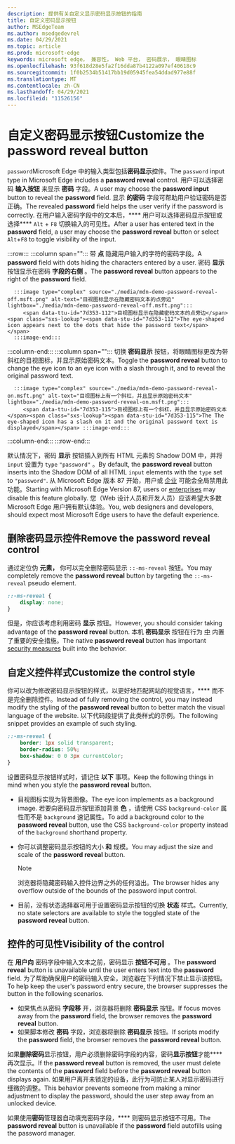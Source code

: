 ```yaml
---
description: 提供有关自定义显示密码显示按钮的指南
title: 自定义密码显示按钮
author: MSEdgeTeam
ms.author: msedgedevrel
ms.date: 04/29/2021
ms.topic: article
ms.prod: microsoft-edge
keywords: microsoft edge， 兼容性， Web 平台， 密码展示， 眼睛图标
ms.openlocfilehash: 93f618d28e5fa2f16dda87b4122a097ef40618c9
ms.sourcegitcommit: 1f0b2534b51417bb19d05945fea54ddad977e88f
ms.translationtype: MT
ms.contentlocale: zh-CN
ms.lasthandoff: 04/29/2021
ms.locfileid: "11526156"
---
```

# <a name="customize-the-password-reveal-button"></a><span data-ttu-id="7d353-104">自定义密码显示按钮</span><span class="sxs-lookup"><span data-stu-id="7d353-104">Customize the password reveal button</span></span>  

<span data-ttu-id="7d353-105">`password`Microsoft Edge 中的输入类型包括**密码显示**控件。</span><span class="sxs-lookup"><span data-stu-id="7d353-105">The `password` input type in Microsoft Edge includes a **password reveal** control.</span></span>  <span data-ttu-id="7d353-106">用户可以选择密码 **输入按钮** 来显示 **密码** 字段。</span><span class="sxs-lookup"><span data-stu-id="7d353-106">A user may choose the **password input** button to reveal the **password** field.</span></span>  <span data-ttu-id="7d353-107">显示 **的密码** 字段可帮助用户验证密码是否正确。</span><span class="sxs-lookup"><span data-stu-id="7d353-107">The revealed **password** field helps the user verify if the password is correctly.</span></span>  <span data-ttu-id="7d353-108">在用户输入密码字段中的文本后，\*\*\*\* 用户可以选择密码显示按钮或选择\*\*\*\* `Alt` + `F8` 切换输入的可见性。</span><span class="sxs-lookup"><span data-stu-id="7d353-108">After a user has entered text in the **password** field, a user may choose the **password reveal** button or select `Alt`+`F8` to toggle visibility of the input.</span></span>  

:::row:::
   :::column span="":::
      <span data-ttu-id="7d353-109">带 **点** 隐藏用户输入的字符的密码字段。</span><span class="sxs-lookup"><span data-stu-id="7d353-109">A **password** field with dots hiding the characters entered by a user.</span></span>  <span data-ttu-id="7d353-110">密码 **显示** 按钮显示在密码 **字段的右侧** 。</span><span class="sxs-lookup"><span data-stu-id="7d353-110">The **password reveal** button appears to the right of the **password** field.</span></span>
      
      :::image type="complex" source="./media/mdn-demo-password-reveal-off.msft.png" alt-text="目视图标显示在隐藏密码文本的点旁边" lightbox="./media/mdn-demo-password-reveal-off.msft.png":::
         <span data-ttu-id="7d353-112">目视图标显示在隐藏密码文本的点旁边</span><span class="sxs-lookup"><span data-stu-id="7d353-112">The eye-shaped icon appears next to the dots that hide the password text</span></span>  
      :::image-end:::  
   :::column-end:::
   :::column span="":::
      <span data-ttu-id="7d353-113">切换 **密码显示** 按钮，将眼睛图标更改为带斜杠的目视图标，并显示原始密码文本。</span><span class="sxs-lookup"><span data-stu-id="7d353-113">Toggle the **password reveal** button to change the eye icon to an eye icon with a slash through it, and to reveal the original password text.</span></span>  
      
      :::image type="complex" source="./media/mdn-demo-password-reveal-on.msft.png" alt-text="目视图标上有一个斜杠，并且显示原始密码文本" lightbox="./media/mdn-demo-password-reveal-on.msft.png":::
         <span data-ttu-id="7d353-115">目视图标上有一个斜杠，并且显示原始密码文本</span><span class="sxs-lookup"><span data-stu-id="7d353-115">The The eye-shaped icon has a slash on it and the original password text is displayed</span></span> :::image-end:::  
   :::column-end:::
:::row-end:::  

<span data-ttu-id="7d353-116">默认情况下，密码 **显示** 按钮插入到所有 HTML 元素的 Shadow DOM 中，并将 `input` 设置为 `type` `"password"` 。</span><span class="sxs-lookup"><span data-stu-id="7d353-116">By default, the **password reveal** button inserts into the Shadow DOM of all HTML `input` elements with the `type` set to `"password"`.</span></span>  <span data-ttu-id="7d353-117">从 Microsoft Edge 版本 87 开始，用户或 [企业][DeployedgeMicrosoftEdgePoliciesPasswordrevealenabled] 可能会全局禁用此功能。</span><span class="sxs-lookup"><span data-stu-id="7d353-117">Starting with Microsoft Edge Version 87, users or [enterprises][DeployedgeMicrosoftEdgePoliciesPasswordrevealenabled] may disable this feature globally.</span></span>  <span data-ttu-id="7d353-118">您（Web 设计人员和开发人员）应该希望大多数 Microsoft Edge 用户拥有默认体验。</span><span class="sxs-lookup"><span data-stu-id="7d353-118">You, web designers and developers, should expect most Microsoft Edge users to have the default experience.</span></span>  

## <a name="remove-the-password-reveal-control"></a><span data-ttu-id="7d353-119">删除密码显示控件</span><span class="sxs-lookup"><span data-stu-id="7d353-119">Remove the password reveal control</span></span>  

<span data-ttu-id="7d353-120">通过定位伪 **元素，** 你可以完全删除密码显示 `::-ms-reveal` 按钮。</span><span class="sxs-lookup"><span data-stu-id="7d353-120">You may completely remove the **password reveal** button by targeting the `::-ms-reveal` pseudo element.</span></span>  

```css
::-ms-reveal {
    display: none;
}
```  

<span data-ttu-id="7d353-121">但是，你应该考虑利用密码 **显示** 按钮。</span><span class="sxs-lookup"><span data-stu-id="7d353-121">However, you should consider taking advantage of the **password reveal** button.</span></span>  <span data-ttu-id="7d353-122">本机 **密码显示** 按钮在行为 [中](#visibility-of-the-control) 内置了重要的安全措施。</span><span class="sxs-lookup"><span data-stu-id="7d353-122">The native **password reveal** button has important [security measures](#visibility-of-the-control) built into the behavior.</span></span>  

## <a name="customize-the-control-style"></a><span data-ttu-id="7d353-123">自定义控件样式</span><span class="sxs-lookup"><span data-stu-id="7d353-123">Customize the control style</span></span>  

<span data-ttu-id="7d353-124">你可以改为修改密码显示按钮的样式，以更好地匹配网站的视觉语言，\*\*\*\* 而不是完全删除控件。</span><span class="sxs-lookup"><span data-stu-id="7d353-124">Instead of fully removing the control, you may instead modify the styling of the **password reveal** button to better match the visual language of the website.</span></span>  <span data-ttu-id="7d353-125">以下代码段提供了此类样式的示例。</span><span class="sxs-lookup"><span data-stu-id="7d353-125">The following snippet provides an example of such styling.</span></span>  

```css
::-ms-reveal {
    border: 1px solid transparent;
    border-radius: 50%;
    box-shadow: 0 0 3px currentColor;
}
```  

<span data-ttu-id="7d353-126">设置密码显示按钮样式时，请记住 **以下** 事项。</span><span class="sxs-lookup"><span data-stu-id="7d353-126">Keep the following things in mind when you style the **password reveal** button.</span></span>  

*   <span data-ttu-id="7d353-127">目视图标实现为背景图像。</span><span class="sxs-lookup"><span data-stu-id="7d353-127">The eye icon implements as a background image.</span></span>  <span data-ttu-id="7d353-128">若要向密码显示按钮添加背景 **色** ，请使用 CSS `background-color` 属性而不是 `background` 速记属性。</span><span class="sxs-lookup"><span data-stu-id="7d353-128">To add a background color to the **password reveal** button, use the CSS `background-color` property instead of the `background` shorthand property.</span></span>  
*   <span data-ttu-id="7d353-129">你可以调整密码显示按钮的大小 **和** 规模。</span><span class="sxs-lookup"><span data-stu-id="7d353-129">You may adjust the size and scale of the **password reveal** button.</span></span>  
    
    > [!NOTE]
    ><span data-ttu-id="7d353-130">浏览器将隐藏密码输入控件边界之外的任何溢出。</span><span class="sxs-lookup"><span data-stu-id="7d353-130">The browser hides any overflow outside of the bounds of the password input control.</span></span>  
    
*   <span data-ttu-id="7d353-131">目前，没有状态选择器可用于设置密码显示按钮的切换 **状态** 样式。</span><span class="sxs-lookup"><span data-stu-id="7d353-131">Currently, no state selectors are available to style the toggled state of the **password reveal** button.</span></span>  
    
## <a name="visibility-of-the-control"></a><span data-ttu-id="7d353-132">控件的可见性</span><span class="sxs-lookup"><span data-stu-id="7d353-132">Visibility of the control</span></span>  

<span data-ttu-id="7d353-133">在 **用户向** 密码字段中输入文本之前，密码显示 **按钮不可用** 。</span><span class="sxs-lookup"><span data-stu-id="7d353-133">The **password reveal** button is unavailable until the user enters text into the **password** field.</span></span>  <span data-ttu-id="7d353-134">为了帮助确保用户的密码输入安全，浏览器在下列情况下禁止显示该按钮。</span><span class="sxs-lookup"><span data-stu-id="7d353-134">To help keep the user's password entry secure, the browser suppresses the button in the following scenarios.</span></span>

*   <span data-ttu-id="7d353-135">如果焦点从密码 **字段移** 开，浏览器将删除 **密码显示** 按钮。</span><span class="sxs-lookup"><span data-stu-id="7d353-135">If focus moves away from the **password** field, the browser removes the **password reveal** button.</span></span>  
*   <span data-ttu-id="7d353-136">如果脚本修改 **密码** 字段，浏览器将删除 **密码显示** 按钮。</span><span class="sxs-lookup"><span data-stu-id="7d353-136">If scripts modify the **password** field, the browser removes the **password reveal** button.</span></span>  

<span data-ttu-id="7d353-137">如果**删除密码**显示按钮，用户必须删除密码字段的内容，密码**显示按钮**才能\*\*\*\* 再次显示。</span><span class="sxs-lookup"><span data-stu-id="7d353-137">If the **password reveal** button is removed, the user must delete the contents of the **password** field before the **password reveal** button displays again.</span></span> <span data-ttu-id="7d353-138">如果用户离开未锁定的设备，此行为可防止某人对显示密码进行细微的调整。</span><span class="sxs-lookup"><span data-stu-id="7d353-138">This behavior prevents someone from making a minor adjustment to display the password, should the user step away from an unlocked device.</span></span>
    
<span data-ttu-id="7d353-139">如果使用**密码**管理器自动填充密码字段，\*\*\*\* 则密码显示按钮不可用。</span><span class="sxs-lookup"><span data-stu-id="7d353-139">The **password reveal** button is unavailable if the **password** field autofills using the password manager.</span></span>  

<!-- links -->  

[DeployedgeMicrosoftEdgePoliciesPasswordrevealenabled]: /deployedge/microsoft-edge-policies#passwordrevealenabled "PasswordRevealEnabled - Microsoft Edge - 策略|Microsoft Docs"  
